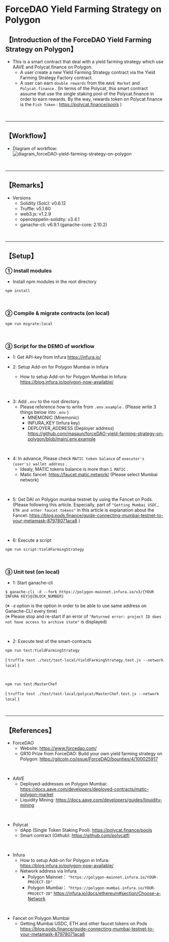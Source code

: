 # ForceDAO Yield Farming Strategy on Polygon
## 【Introduction of the ForceDAO Yield Farming Strategy on Polygon】
- This is a smart contract that deal with a yield farming strategy which use AAVE and Polycat.finance on Polygon.
  - A user create a new Yield Farming Strategy contract via the Yield Farming Strategy Factory contract.
  - A user can earn `double rewards` from the `AAVE Market` and `Polycat.finance` .
    (In terms of the Polycat, this smart contract assume that use the single staking pool of the Polycat.finance in order to earn rewards. By the way, rewards token on Polycat.finance is the `Fish Token` : https://polycat.finance/pools )

&nbsp;

***

## 【Workflow】
- Diagram of workflow: 
  ![diagram_forceDAO-yield-farming-strategy-on-polygon](https://user-images.githubusercontent.com/19357502/124755401-4b6c9e80-df66-11eb-8b4b-50ee74fed01d.jpg)

&nbsp;

***

## 【Remarks】
- Versions
  - Solidity (Solc): v0.6.12
  - Truffle: v5.1.60
  - web3.js: v1.2.9
  - openzeppelin-solidity: v3.4.1
  - ganache-cli: v6.9.1 (ganache-core: 2.10.2)


&nbsp;

***

## 【Setup】
### ① Install modules
- Install npm modules in the root directory
```
npm install
```

<br>

### ② Compile & migrate contracts (on local)
```
npm run migrate:local
```

<br>

### ③ Script for the DEMO of workflow
- 1: Get API-key from Infura
https://infura.io/

- 2: Setup Add-on for Polygon Mumbai in Infura
  - How to setup Add-on for Polygon Mumbai in Infura: https://blog.infura.io/polygon-now-available/

<br>

- 3: Add `.env` to the root directory.
  - Please reference how to write from `.env.example` . (Please write 3 things below into `.env` )
    - MNEMONIC (Mnemonic)  
    - INFURA_KEY (Infura key)  
    - DEPLOYER_ADDRESS (Deployer address)  
      https://github.com/masaun/forceDAO-yield-farming-strategy-on-polygon/blob/main/.env.example

<br>

- 4: In advance, Please check `MATIC token balance` of `executor's (user's) wallet address` .
  - Idealy, MATIC tokens balance is more than `1 MATIC` .
  - Matic fancet: https://faucet.matic.network/ (Please select Mumbai network)

<br>

- 5: Get DAI on Polygon mumbai testnet by using the Fancet on Pods.
    (Please following this article. Especially, part of `"Getting Mumbai USDC, ETH and other faucet tokens"` in this article is explanation about the Fancet: https://blog.pods.finance/guide-connecting-mumbai-testnet-to-your-metamask-87978071aca8 )

<br>

- 6: Execute a script
```
npm run script:YieldFarmingStrategy
```

<br>

### ③ Unit test (on local)
- 1: Start ganache-cli
```
$ ganache-cli -d --fork https://polygon-mainnet.infura.io/v3/{YOUR INFURA KEY}@{BLOCK_NUMBER}
```
(※ `-d` option is the option in order to be able to use same address on Ganache-CLI every time)  
(※ Please stop and re-start if an error of `"Returned error: project ID does not have access to archive state"` is displayed)  

<br>

- 2: Execute test of the smart-contracts
```
npm run test:YieldFarmingStrategy
```
( `truffle test ./test/test-local/YieldFarmingStrategy.test.js --network local` )  

<br>

```
npm run test:MasterChef
```
( `truffle test ./test/test-local/polycat/MasterChef.test.js --network local` )  

<br>

***

## 【References】
- ForceDAO
  - Website: https://www.forcedao.com/
  - GR10 Prize from ForceDAO: Build your own yield farming strategy on Polygon: https://gitcoin.co/issue/ForceDAO/bounties/4/100025917

<br>

- AAVE
  - Deployed-addresses on Polygon Mumbai: https://docs.aave.com/developers/deployed-contracts/matic-polygon-market
  - Liquidity Mining: https://docs.aave.com/developers/guides/liquidity-mining

<br>

- Polycat
  - dApp (Single Token Staking Pool): https://polycat.finance/pools 
  - Smart contract (Github): https://github.com/polycatfi

<br>

- Infura
  - How to setup Add-on for Polygon in Infura: https://blog.infura.io/polygon-now-available/
  - Network address via Infura
    - Polygon Mainnet： `"https://polygon-mainnet.infura.io/YOUR-PROJECT-ID"`
    - Polygon Mumbai： `"https://polygon-mumbai.infura.io/YOUR-PROJECT-ID"`
      https://infura.io/docs/ethereum#section/Choose-a-Network

<br>

- Fancet on Polygon Mumbai
  - Getting Mumbai USDC, ETH and other faucet tokens on Pods  
    https://blog.pods.finance/guide-connecting-mumbai-testnet-to-your-metamask-87978071aca8
